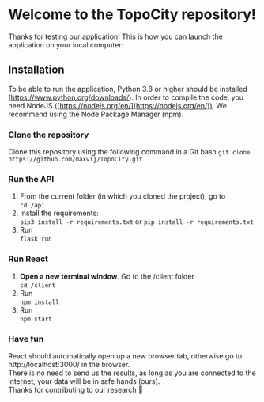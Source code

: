 # Welcome to the TopoCity repository!
Thanks for testing our application! This is how you can launch the application on your local computer: <br>

## Installation
To be able to run the application, Python 3.8 or higher should be installed (https://www.python.org/downloads/). In order to compile the code, you need NodeJS ([https://nodejs.org/en/](https://nodejs.org/en/)). We recommend using the Node Package Manager (npm).
<br>

### Clone the repository
Clone this repository using the following command in a Git bash
```git clone https://github.com/maxvij/TopoCity.git```

### Run the API
1.  From the current folder (in which you cloned the project), go to <br>```cd /api``` 
2. Install the requirements: <br> ```pip3 install -r requirements.txt``` or ```pip install -r requirements.txt```
3. Run <br> ```flask run ```

### Run React
1. **Open a new terminal window**. Go to the /client folder <br> ```cd /client```
2. Run <br> ```npm install```
3. Run <br> ```npm start```

### Have fun
React should automatically open up a new browser tab, otherwise go to
http://localhost:3000/ in the browser. <br> There is no need to send us the results, as long as you are connected to the internet, your data will be in safe hands (ours). <br>
Thanks for contributing to our research 🙏



